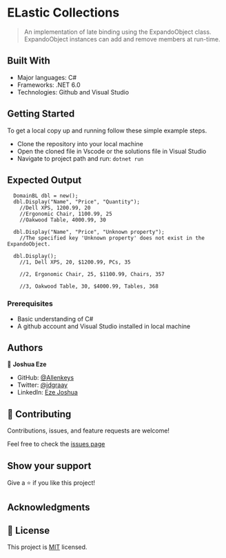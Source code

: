 #  ELastic Collections

> An implementation of late binding using the ExpandoObject class. ExpandoObject instances can add and remove members at run-time.


## Built With

- Major languages: C#
- Frameworks: .NET 6.0
- Technologies: Github and Visual Studio

## Getting Started

To get a local copy up and running follow these simple example steps.
 - Clone the repository into your local machine
 - Open the cloned file in Vscode or the solutions file in Visual Studio
 - Navigate to project path and run: `dotnet run`  

## Expected Output
```
  DomainBL dbl = new();
  dbl.Display("Name", "Price", "Quantity");
    //Dell XPS, 1200.99, 20
    //Ergonomic Chair, 1100.99, 25
    //Oakwood Table, 4000.99, 30

  dbl.Display("Name", "Price", "Unknown property");
    //The specified key 'Unknown property' does not exist in the ExpandoObject.    

  dbl.Display();
    //1, Dell XPS, 20, $1200.99, PCs, 35

    //2, Ergonomic Chair, 25, $1100.99, Chairs, 357

    //3, Oakwood Table, 30, $4000.99, Tables, 368
``` 

### Prerequisites
  - Basic understanding of C#
  - A github account and Visual Studio installed in local machine

## Authors

👤 **Joshua Eze**

- GitHub: [@Allenkeys](https://github.com/Allenkeys)
- Twitter: [@jdgraay](https://twitter.com/jdgraay)
- LinkedIn: [Eze Joshua](https://linkedin.com/in/eze-joshua)

## 🤝 Contributing

Contributions, issues, and feature requests are welcome!

Feel free to check the [issues page](https://github.com/Allenkeys/ElasticCollections)

## Show your support

Give a ⭐️ if you like this project!

## Acknowledgments


## 📝 License

This project is [MIT](./LICENSE) licensed.